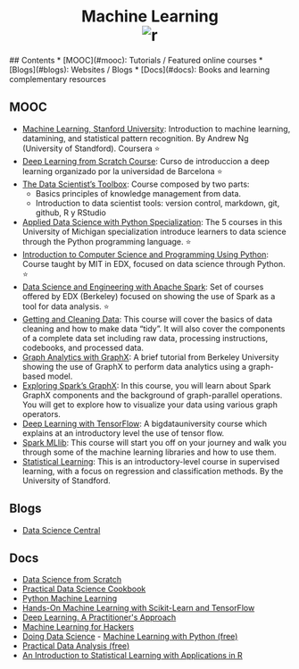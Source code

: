 <h1 align="center">
<b>Machine Learning</b><br>	
	<img src="https://d3njjcbhbojbot.cloudfront.net/api/utilities/v1/imageproxy/https://coursera.s3.amazonaws.com/topics/ml/large-icon.png" alt="r">
	<br>
</h1>
## Contents
* [MOOC](#mooc): Tutorials / Featured online courses
* [Blogs](#blogs): Websites / Blogs
* [Docs](#docs): Books and learning complementary resources

## MOOC
- [Machine Learning, Stanford University](https://www.coursera.org/learn/machine-learning): Introduction to machine learning, datamining, and statistical pattern recognition. By Andrew Ng (University of Standford). Coursera :star:
- [Deep Learning from Scratch Course](https://github.com/DataScienceUB/DeepLearningfromScratch): Curso de introduccion a deep learning organizado por la universidad de Barcelona :star:
- [The Data Scientist’s Toolbox](https://www.coursera.org/learn/data-scientists-tools): Course composed by two parts: 
  - Basics principles of knowledge management from data.
  - Introduction to data scientist tools: version control, markdown, git, github, R y RStudio
- [Applied Data Science with Python Specialization](https://www.coursera.org/specializations/data-science-python): The 5 courses in this University of Michigan specialization introduce learners to data science through the Python programming language. :star:
- [Introduction to Computer Science and Programming Using Python](https://www.edx.org/course/introduction-computer-science-mitx-6-00-1x-9): Course taught by MIT in EDX, focused on data science through Python. :star:
- [Data Science and Engineering with Apache Spark](https://www.edx.org/xseries/data-science-engineering-apacher-sparktm): 
Set of courses offered by EDX (Berkeley) focused on showing the use of Spark as a tool for data analysis. :star:
- [Getting and Cleaning Data](https://www.coursera.org/learn/data-cleaning): This course will cover the basics of data cleaning and how to make data “tidy”. It will also cover the components of a complete data set including raw data, processing instructions, codebooks, and processed data. 
- [Graph Analytics with GraphX](http://ampcamp.berkeley.edu/big-data-mini-course/graph-analytics-with-graphx.html): 
A brief tutorial from Berkeley University showing the use of GraphX to perform data analytics using a graph-based model.
- [Exploring Spark’s GraphX](https://bigdatauniversity.com/courses/spark-graphx/): In this course, you will learn about Spark GraphX components and the background of graph-parallel operations. You will get to explore how to visualize your data using various graph operators. 
- [Deep Learning with TensorFlow](https://bigdatauniversity.com/courses/deep-learning-tensorflow/): A bigdatauniversity course which explains at an introductory level the use of tensor flow.
- [Spark MLlib](https://bigdatauniversity.com/courses/spark-mllib/): This course will start you off on your journey and walk you through some of the machine learning libraries and how to use them. 
- [Statistical Learning](http://online.stanford.edu/course/statistical-learning-self-paced): This is an introductory-level course in supervised learning, with a focus on regression and classification methods. By the University of Standford.

## Blogs
- [Data Science Central](http://www.datasciencecentral.com/)

## Docs
- [Data Science from Scratch](http://shop.oreilly.com/product/0636920033400.do)
- [Practical Data Science Cookbook](http://shop.oreilly.com/product/9781783980246.do)
- [Python Machine Learning](https://www.amazon.com/Python-Machine-Learning-Sebastian-Raschka/dp/1783555130/ref=sr_1_3?s=books&ie=UTF8&qid=1458240009&sr=1-3&keywords=data+science+from+scratch)
- [Hands-On Machine Learning with Scikit-Learn and TensorFlow](http://shop.oreilly.com/product/0636920052289.do)
- [Deep Learning. A Practitioner's Approach](http://shop.oreilly.com/product/0636920035343.do)
- [Machine Learning for Hackers](http://shop.oreilly.com/product/0636920018483.do)
- [Doing Data Science](http://shop.oreilly.com/product/0636920028529.do)
- [Machine Learning with Python (free)](https://www.packtpub.com/packt/free-ebook/python-machine-learning-algorithms/?utm_source=kdnuggets&utm_medium=referral&utm_campaign=freeebook)
- [Practical Data Analysis (free)](https://www.packtpub.com/packt/free-ebook/practical-data-analysis/?utm_source=kdnuggets&utm_medium=referral&utm_campaign=freeebook)
- [An Introduction to Statistical Learning with Applications in R](http://www-bcf.usc.edu/~gareth/ISL/)
